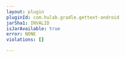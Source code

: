 ```yaml
---
layout: plugin
pluginId: com.hulab.gradle.gettext-android
jarSha1: INVALID
isJarAvailable: true
error: NONE
violations: []

---
```

